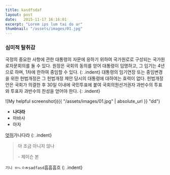 ```yaml
---
title: kasdfsdaf
layout: post
date:   2015-11-17 16:16:01
excerpt: "Lorem ips lum tai do ar"
thumbnail: "/assets/images/01.jpg"
---
```

### 심미적 탈취감
국정의 중요한 사항에 관한 대통령의 자문에 응하기 위하여 국가원로로 구성되는 국가원로자문회의를 둘 수 있다. 원장은 국회의 동의를 얻어 대통령이 임명하고, 그 임기는 4년으로 하며, 1차에 한하여 중임할 수 있다.
{: .indent}
대통령의 임기연장 또는 중임변경을 위한 헌법개정은 그 헌법개정 제안 당시의 대통령에 대하여는 효력이 없다. 헌법개정안은 국회가 의결한 후 30일 이내에 국민투표에 붙여 국회의원선거권자 과반수의 투표와 투표자 과반수의 찬성을 얻어야 한다.
{: .indent}

![My helpful screenshot]({{ "/assets/images/01.jpg" | absolute_url }} "dd")

- **나다라**
- 마바사
- 아자

[엇허](asdf)가나다라
{: .indent}

>아 조금 아니지 않나
>
>-&nbsp;제이슨 본

`기니 ㅁㄴㅇㄻsadfasd`흠흠흠흐
{: .indent}